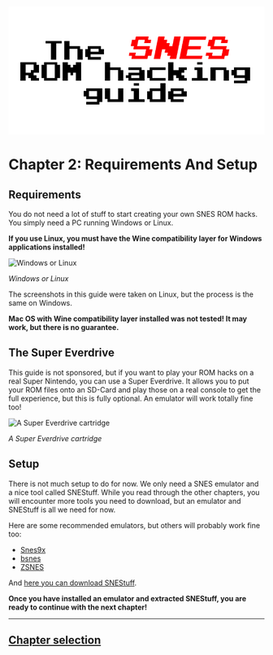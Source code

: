 ![The SNES ROM hacking guide](https://raw.githubusercontent.com/Techcrafter/SNES-ROM-Hacking/main/docs/images/banner.png)

# Chapter 2: Requirements And Setup

## Requirements

You do not need a lot of stuff to start creating your own SNES ROM hacks. You simply need a PC running Windows or Linux.

**If you use Linux, you must have the Wine compatibility layer for Windows applications installed!**

![Windows or Linux](https://www.ciberdroide.com/wordpress/wp-content/uploads/tux_vs_windows.jpg)

*Windows or Linux*

The screenshots in this guide were taken on Linux, but the process is the same on Windows.

**Mac OS with Wine compatibility layer installed was not tested! It may work, but there is no guarantee.**

## The Super Everdrive

This guide is not sponsored, but if you want to play your ROM hacks on a real Super Nintendo, you can use a Super Everdrive. It allows you to put your ROM files onto an SD-Card and play those on a real console to get the full experience, but this is fully optional. An emulator will work totally fine too!

![A Super Everdrive cartridge](https://images-na.ssl-images-amazon.com/images/I/41rGWbdowxL._AC_US218_.jpg)

*A Super Everdrive cartridge*

## Setup

There is not much setup to do for now. We only need a SNES emulator and a nice tool called SNEStuff. While you read through the other chapters, you will encounter more tools you need to download, but an emulator and SNEStuff is all we need for now.

Here are some recommended emulators, but others will probably work fine too:

  * [Snes9x](https://www.zophar.net/snes/snes9x.html)
  * [bsnes](https://github.com/bsnes-emu/bsnes/releases)
  * [ZSNES](https://zsnes.com/index.php?page=files)

And [here you can download SNEStuff](https://www.smwcentral.net/?p=section&a=details&id=4613).

**Once you have installed an emulator and extracted SNEStuff, you are ready to continue with the next chapter!**

___

## [Chapter selection](https://github.com/Techcrafter/SNES-ROM-Hacking/blob/main/README.md)